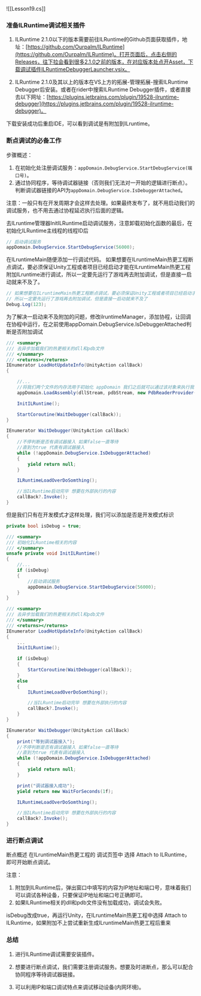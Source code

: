 ![[Lesson19.cs]]


### 准备ILRuntime调试相关插件
1. ILRuntime 2.1.0以下的版本需要前往ILRuntime的Github页面获取插件，地址：[https://github.com/Ourpalm/ILRuntime](https://github.com/Ourpalm/ILRuntime)。打开页面后，点击右侧的Releases，往下拉会看到很多2.1.0之前的版本，在对应版本处点开Asset，下载调试插件ILRuntimeDebuggerLauncher.vsix。
    
2. ILRuntime 2.1.0及其以上的版本在VS上方的拓展-管理拓展-搜索ILRuntime Debugger后安装。或者在rider中搜索ILRuntime Debugger插件，或者直接去以下网址：[https://plugins.jetbrains.com/plugin/19528-ilruntime-debugger](https://plugins.jetbrains.com/plugin/19528-ilruntime-debugger)。

下载安装成功后重启IDE，可以看到调试是有附加到ILruntime。

### 断点调试的必备工作
步骤概述：
1. 在初始化处注册调试服务：`appDomain.DebugService.StartDebugService(端口号)`。
2. 通过协同程序，等待调试器链接（否则我们无法对一开始的逻辑进行断点）。判断调试器链接的API为`appDomain.DebugService.IsDebuggerAttached`。

注意：一般只有在开发周期才会这样去处理。如果最终发布了，就不用启动我们的调试服务，也不用去通过协程延迟执行后面的逻辑。

去ILruntime管理器InitILRuntime启动调试服务，注意卸载初始化函数的最后，在初始化ILRuntime主线程的线程ID后
```cs
// 启动调试服务
appDomain.DebugService.StartDebugService(56000);
```

在ILruntimeMain随便添加一行调试代码。
如果想要在ILruntimeMain热更工程断点调试，要必须保证Unity工程或者项目已经启动才能在ILruntimeMain热更工程附加ILruntime进行调试，所以一定要先运行了游戏再去附加调试，但是直接一启动就来不及了。
```cs
// 如果想要在ILruntimeMain热更工程断点调试，要必须保证Unity工程或者项目已经启动才能在ILruntimeMain热更工程附加ILruntime进行调试
// 所以一定要先运行了游戏再去附加调试，但是直接一启动就来不及了
Debug.Log(123);
```

为了解决一启动来不及附加的问题，修改ilruntimeManager，添加协程，让回调在协程中运行，在之前使用appDomain.DebugService.IsDebuggerAttached判断是否附加调试
```cs
/// <summary>
/// 去异步加载我们的热更相关的dll和pdb文件
/// </summary>
/// <returns></returns>
IEnumerator LoadHotUpdateInfo(UnityAction callBack)
{

    //...
    //将我们两个文件的内存流用于初始化 appDomain 我们之后就可以通过该对象来执行我们对应的热更代码了
    appDomain.LoadAssembly(dllStream, pdbStream, new PdbReaderProvider());

    InitILRuntime();

    StartCoroutine(WaitDebugger(callBack));
}

IEnumerator WaitDebugger(UnityAction callBack)
{
    //不停判断是否有调试器接入 如果false一直等待
    //直到为true 代表有调试器接入
    while (!appDomain.DebugService.IsDebuggerAttached)
    {
        yield return null;
    }

    ILRuntimeLoadOverDoSomthing();

    //当ILRuntime启动完毕 想要在外部执行的内容
    callBack?.Invoke();
}
```

但是我们只有在开发模式才这样处理，我们可以添加是否是开发模式标识
```cs
private bool isDebug = true;

/// <summary>
/// 初始化ILRuntime相关的内容
/// </summary>
unsafe private void InitILRuntime()
{
    //...
    if (isDebug)
    {
        //启动调试服务
        appDomain.DebugService.StartDebugService(56000);
    }
}

/// <summary>
/// 去异步加载我们的热更相关的dll和pdb文件
/// </summary>
/// <returns></returns>
IEnumerator LoadHotUpdateInfo(UnityAction callBack)
{
    ...
    InitILRuntime();

    if (isDebug)
    {
        StartCoroutine(WaitDebugger(callBack));
    }
    else
    {
        ILRuntimeLoadOverDoSomthing();

        //当ILRuntime启动完毕 想要在外部执行的内容
        callBack?.Invoke();
    }
}

IEnumerator WaitDebugger(UnityAction callBack)
{
    print("等到调试器接入");
    //不停判断是否有调试器接入 如果false一直等待
    //直到为true 代表有调试器接入
    while (!appDomain.DebugService.IsDebuggerAttached)
    {
        yield return null;
    }

    print("调试器接入成功");
    yield return new WaitForSeconds(1f);

    ILRuntimeLoadOverDoSomthing();

    //当ILRuntime启动完毕 想要在外部执行的内容
    callBack?.Invoke();
}
```

### 进行断点调试
断点概述
在ILruntimeMain热更工程的 调试页签中 选择 Attach to ILRuntime，即可开始断点调试。

注意：
1. 附加到ILRuntime后，弹出窗口中填写的内容为IP地址和端口号，意味着我们可以调试各种设备，只要保证IP地址和端口号正确即可。
2. 如果ILRuntime相关的dll和pdb文件没有加载成功，调试会失败。

isDebug改成true，再运行Unity，在ILruntimeMain热更工程中选择 Attach to ILRuntime，如果附加不上尝试重新生成ILruntimeMain热更工程后重来

### 总结
1. 进行ILRuntime调试需要安装插件。
    
2. 想要进行断点调试，我们需要注册调试服务。想要及时进断点，那么可以配合协同程序等待调试器链接。
    
3. 可以利用IP和端口调试特点来调试移动设备(内网环境)。